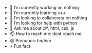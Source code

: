 

- 🔭 I’m currently working on nothing
- 🌱 I’m currently learning c++
- 👯 I’m looking to collaborate on nothing
- 🤔 I’m looking for help with python
- 💬 Ask me about c#, html, css, js
- 📫 How to reach me: dont reach me
- 😄 Pronouns: he/him
- ⚡ Fun fact: 
